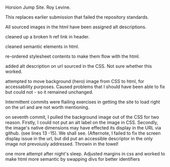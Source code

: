 Horsion Jump Site.  Roy Levine.

This replaces earlier submission that failed the repository standards.

All sourced images in the html have been assigned alt descriptions.

cleaned up a broken h ref link in header.

cleaned semantic elements in html.

re-ordered stylesheet contents to make them flow with the html.

added alt description on url sourced in the CSS.  Not sure whether this worked.

attempted to move background (hero) image from CSS to html, for accessability purposes. Caused problems that I should have been able to fix but could not - so it remained unchanged.

Intermittent commits were flailing exercises in getting the site to load right on the url and are not worth mentioning.

on seventh commit, I pulled the background image out of the CSS for two reason.  Firstly, I could not put an alt label on the image in CSS.  Secondly, the image's native dimensions may have effected its display in the URL via github.  (see lines 13 -15).  We shall see.  (Afternote, I failed to fix the screen display issue in the url, but did put an accessible descriptor in the only image not prevoiusly addressed.  Throwin in the towel! 

one more attempt after night's sleep. Adjusted margins in css and worked to make html more semantic by swapping divs for better identifiers

